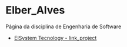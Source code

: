 # Elber_Alves
Página da disciplina de Engenharia de Software

- [ElSystem Tecnology - link_project](https://elsystem.netlify.app/)
